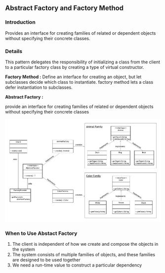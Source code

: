 ## Abstract Factory and Factory Method

### Introduction
Provides an interface for creating families of related or dependent objects without specifying their concrete classes.

### Details

This pattern delegates the responsibility of initializing a class from the client to a particular factory class by creating a type of virtual constructor.

<b>Factory Method :</b> 
Define an interface for creating an object, but let subclasses decide which class to instantiate. factory method lets a class defer instantiation to subclasses.

<b>Abstract Factory : </b> 

provide an interface for creating families of related or dependent objects without specifying their concrete classes


<img width="964" alt="Abstract Factory" src="https://github.com/arun4d/learn-java-design-patterns/blob/main/images/updated_abstract_factory.jpg">



### When to Use Abstact Factory
1. The client is independent of how we create and compose the objects in the system
2. The system consists of multiple families of objects, and these families are designed to be used together
3. We need a run-time value to construct a particular dependency
